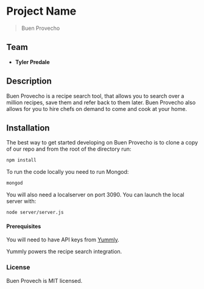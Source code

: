 # Project Name

>Buen Provecho

## Team

  - __Tyler Predale__


## Description
Buen Provecho is a recipe search tool, that allows you to search over a million recipes, save them and refer back to them later. Buen Provecho also allows for you to hire
chefs on demand to come and cook at your home.

## Installation

The best way to get started developing on Buen Provecho is to clone a copy of our repo and from the root of the directory run:

```sh
npm install
```

To run the code locally you need to run Mongod:
 ```sh
mongod
```

You will also need a localserver on port 3090. You can launch the local server with:

```sh
node server/server.js
```

#### Prerequisites

You will need to have API keys from [Yummly](https://developer.yummly.com/).

Yummly powers the recipe search integration.

### License

Buen Provech is MIT licensed.
